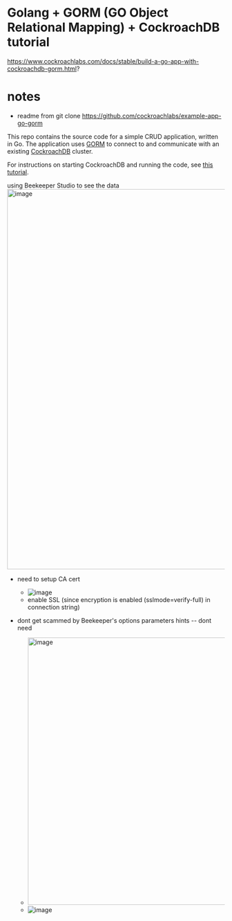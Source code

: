 # Golang + GORM (GO Object Relational Mapping) + CockroachDB tutorial

https://www.cockroachlabs.com/docs/stable/build-a-go-app-with-cockroachdb-gorm.html?

# notes

- readme from git clone https://github.com/cockroachlabs/example-app-go-gorm

This repo contains the source code for a simple CRUD application, written in Go. The application uses [GORM](https://gorm.io/) to connect to and communicate with an existing [CockroachDB](https://www.cockroachlabs.com/docs/stable/) cluster.

For instructions on starting CockroachDB and running the code, see [this tutorial](https://www.cockroachlabs.com/docs/stable/build-a-go-app-with-cockroachdb-gorm.html).

using Beekeeper Studio to see the data
<img width="879" alt="image" src="https://user-images.githubusercontent.com/16322250/193227978-72de44a5-96d3-45d1-9f17-897c785276cc.png">

- need to setup CA cert 
  - ![image](https://user-images.githubusercontent.com/16322250/193229111-52fd305e-7d6d-47cb-98f5-a527c84cc559.png)
  - enable SSL (since encryption is enabled (sslmode=verify-full) in connection string)
  
- dont get scammed by Beekeeper's options parameters hints -- dont need 
  - <img width="618" alt="image" src="https://user-images.githubusercontent.com/16322250/193229227-58ec90a1-c97e-4dfb-b379-d367a870859d.png">
  - ![image](https://user-images.githubusercontent.com/16322250/193229665-ea33c587-1085-46c6-81f8-9167e6941d89.png)
